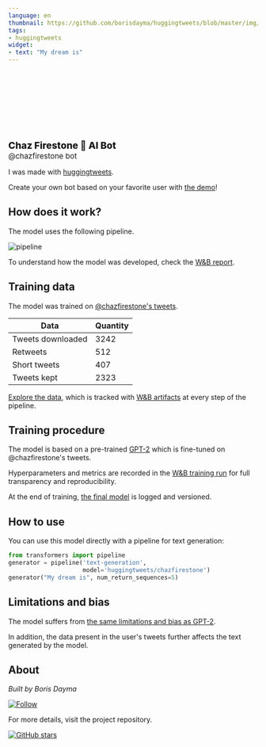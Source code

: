 ```yaml
---
language: en
thumbnail: https://github.com/borisdayma/huggingtweets/blob/master/img/logo.png?raw=true
tags:
- huggingtweets
widget:
- text: "My dream is"
---
```


<div>
<div style="width: 132px; height:132px; border-radius: 50%; background-size: cover; background-image: url('https://pbs.twimg.com/profile_images/1297070424375754753/F9p-KOj7_400x400.jpg')">
</div>
<div style="margin-top: 8px; font-size: 19px; font-weight: 800">Chaz Firestone 🤖 AI Bot </div>
<div style="font-size: 15px">@chazfirestone bot</div>
</div>

I was made with [huggingtweets](https://github.com/borisdayma/huggingtweets).

Create your own bot based on your favorite user with [the demo](https://colab.research.google.com/github/borisdayma/huggingtweets/blob/master/huggingtweets-demo.ipynb)!

## How does it work?

The model uses the following pipeline.

![pipeline](https://github.com/borisdayma/huggingtweets/blob/master/img/pipeline.png?raw=true)

To understand how the model was developed, check the [W&B report](https://app.wandb.ai/wandb/huggingtweets/reports/HuggingTweets-Train-a-model-to-generate-tweets--VmlldzoxMTY5MjI).

## Training data

The model was trained on [@chazfirestone's tweets](https://twitter.com/chazfirestone).

| Data | Quantity |
| --- | --- |
| Tweets downloaded | 3242 |
| Retweets | 512 |
| Short tweets | 407 |
| Tweets kept | 2323 |

[Explore the data](https://wandb.ai/wandb/huggingtweets/runs/2pncq1l1/artifacts), which is tracked with [W&B artifacts](https://docs.wandb.com/artifacts) at every step of the pipeline.

## Training procedure

The model is based on a pre-trained [GPT-2](https://huggingface.co/gpt2) which is fine-tuned on @chazfirestone's tweets.

Hyperparameters and metrics are recorded in the [W&B training run](https://wandb.ai/wandb/huggingtweets/runs/2z06ysmr) for full transparency and reproducibility.

At the end of training, [the final model](https://wandb.ai/wandb/huggingtweets/runs/2z06ysmr/artifacts) is logged and versioned.

## How to use

You can use this model directly with a pipeline for text generation:

```python
from transformers import pipeline
generator = pipeline('text-generation',
                     model='huggingtweets/chazfirestone')
generator("My dream is", num_return_sequences=5)
```

## Limitations and bias

The model suffers from [the same limitations and bias as GPT-2](https://huggingface.co/gpt2#limitations-and-bias).

In addition, the data present in the user's tweets further affects the text generated by the model.

## About

*Built by Boris Dayma*

[![Follow](https://img.shields.io/twitter/follow/borisdayma?style=social)](https://twitter.com/intent/follow?screen_name=borisdayma)

For more details, visit the project repository.

[![GitHub stars](https://img.shields.io/github/stars/borisdayma/huggingtweets?style=social)](https://github.com/borisdayma/huggingtweets)
